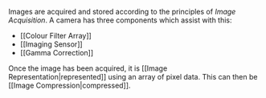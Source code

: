Images are acquired and stored according to the principles of *Image Acquisition*. A camera has three components which assist with this:

- [[Colour Filter Array]]
- [[Imaging Sensor]]
- [[Gamma Correction]]

Once the image has been acquired, it is [[Image Representation|represented]] using an array of pixel data. This can then be [[Image Compression|compressed]].
